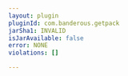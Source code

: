 ```yaml
---
layout: plugin
pluginId: com.banderous.getpack
jarSha1: INVALID
isJarAvailable: false
error: NONE
violations: []

---
```

